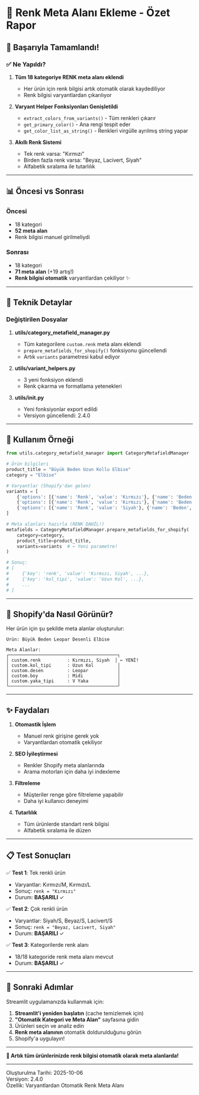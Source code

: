 # 🎨 Renk Meta Alanı Ekleme - Özet Rapor

## 🎉 Başarıyla Tamamlandı!

### ✅ Ne Yapıldı?

1. **Tüm 18 kategoriye RENK meta alanı eklendi**
   - Her ürün için renk bilgisi artık otomatik olarak kaydediliyor
   - Renk bilgisi varyantlardan çıkarılıyor

2. **Varyant Helper Fonksiyonları Genişletildi**
   - `extract_colors_from_variants()` - Tüm renkleri çıkarır
   - `get_primary_color()` - Ana rengi tespit eder
   - `get_color_list_as_string()` - Renkleri virgülle ayrılmış string yapar

3. **Akıllı Renk Sistemi**
   - Tek renk varsa: "Kırmızı"
   - Birden fazla renk varsa: "Beyaz, Lacivert, Siyah"
   - Alfabetik sıralama ile tutarlılık

---

## 📊 Öncesi vs Sonrası

### Öncesi
- 18 kategori
- **52 meta alan**
- Renk bilgisi manuel girilmeliydi

### Sonrası  
- 18 kategori
- **71 meta alan** (+19 artış!)
- **Renk bilgisi otomatik** varyantlardan çekiliyor ✨

---

## 🔧 Teknik Detaylar

### Değiştirilen Dosyalar

1. **utils/category_metafield_manager.py**
   - Tüm kategorilere `custom.renk` meta alanı eklendi
   - `prepare_metafields_for_shopify()` fonksiyonu güncellendi
   - Artık `variants` parametresi kabul ediyor

2. **utils/variant_helpers.py**
   - 3 yeni fonksiyon eklendi
   - Renk çıkarma ve formatlama yetenekleri

3. **utils/__init__.py**
   - Yeni fonksiyonlar export edildi
   - Versiyon güncellendi: 2.4.0

---

## 📝 Kullanım Örneği

```python
from utils.category_metafield_manager import CategoryMetafieldManager

# Ürün bilgileri
product_title = "Büyük Beden Uzun Kollu Elbise"
category = "Elbise"

# Varyantlar (Shopify'dan gelen)
variants = [
    {'options': [{'name': 'Renk', 'value': 'Kırmızı'}, {'name': 'Beden', 'value': 'M'}]},
    {'options': [{'name': 'Renk', 'value': 'Kırmızı'}, {'name': 'Beden', 'value': 'L'}]},
    {'options': [{'name': 'Renk', 'value': 'Siyah'}, {'name': 'Beden', 'value': 'M'}]},
]

# Meta alanları hazırla (RENK DAHİL!)
metafields = CategoryMetafieldManager.prepare_metafields_for_shopify(
    category=category,
    product_title=product_title,
    variants=variants  # ← Yeni parametre!
)

# Sonuç:
# [
#     {'key': 'renk', 'value': 'Kırmızı, Siyah', ...},
#     {'key': 'kol_tipi', 'value': 'Uzun Kol', ...},
#     ...
# ]
```

---

## 🚀 Shopify'da Nasıl Görünür?

Her ürün için şu şekilde meta alanlar oluşturulur:

```
Ürün: Büyük Beden Leopar Desenli Elbise

Meta Alanlar:
┌─────────────────────────────────────────┐
│ custom.renk          : Kırmızı, Siyah  │ ← YENİ!
│ custom.kol_tipi      : Uzun Kol         │
│ custom.desen         : Leopar           │
│ custom.boy           : Midi             │
│ custom.yaka_tipi     : V Yaka           │
└─────────────────────────────────────────┘
```

---

## ✨ Faydaları

1. **Otomastik İşlem** 
   - Manuel renk girişine gerek yok
   - Varyantlardan otomatik çekiliyor

2. **SEO İyileştirmesi**
   - Renkler Shopify meta alanlarında
   - Arama motorları için daha iyi indexleme

3. **Filtreleme**
   - Müşteriler renge göre filtreleme yapabilir
   - Daha iyi kullanıcı deneyimi

4. **Tutarlılık**
   - Tüm ürünlerde standart renk bilgisi
   - Alfabetik sıralama ile düzen

---

## 📋 Test Sonuçları

✅ **Test 1**: Tek renkli ürün
- Varyantlar: Kırmızı/M, Kırmızı/L
- Sonuç: `renk = "Kırmızı"`
- Durum: **BAŞARILI** ✓

✅ **Test 2**: Çok renkli ürün
- Varyantlar: Siyah/S, Beyaz/S, Lacivert/S
- Sonuç: `renk = "Beyaz, Lacivert, Siyah"`
- Durum: **BAŞARILI** ✓

✅ **Test 3**: Kategorilerde renk alanı
- 18/18 kategoride renk meta alanı mevcut
- Durum: **BAŞARILI** ✓

---

## 🎯 Sonraki Adımlar

Streamlit uygulamanızda kullanmak için:

1. **Streamlit'i yeniden başlatın** (cache temizlemek için)
2. **"Otomatik Kategori ve Meta Alan"** sayfasına gidin
3. Ürünleri seçin ve analiz edin
4. **Renk meta alanının** otomatik doldurulduğunu görün
5. Shopify'a uygulayın!

---

**🎨 Artık tüm ürünlerinizde renk bilgisi otomatik olarak meta alanlarda!**

---

Oluşturulma Tarihi: 2025-10-06  
Versiyon: 2.4.0  
Özellik: Varyantlardan Otomatik Renk Meta Alanı
